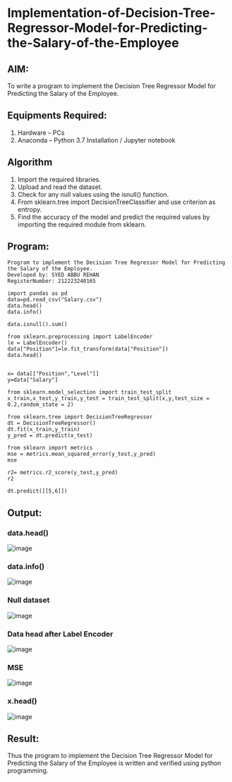 # Implementation-of-Decision-Tree-Regressor-Model-for-Predicting-the-Salary-of-the-Employee

## AIM:
To write a program to implement the Decision Tree Regressor Model for Predicting the Salary of the Employee.

## Equipments Required:
1. Hardware – PCs
2. Anaconda – Python 3.7 Installation / Jupyter notebook

## Algorithm
1. Import the required libraries.
2. Upload and read the dataset.
3. Check for any null values using the isnull() function.
4. From sklearn.tree import DecisionTreeClassifier and use criterion as entropy. 
5. Find the accuracy of the model and predict the required values by importing the required module from sklearn.
## Program:
```
Program to implement the Decision Tree Regressor Model for Predicting the Salary of the Employee.
Developed by: SYED ABBU REHAN
RegisterNumber: 212223240165
```
```
import pandas as pd
data=pd.read_csv("Salary.csv")
data.head()
data.info()

data.isnull().sum()

from sklearn.preprocessing import LabelEncoder
le = LabelEncoder()
data["Position"]=le.fit_transform(data["Position"])
data.head()


x= data[["Position","Level"]]
y=data["Salary"]

from sklearn.model_selection import train_test_split
x_train,x_test,y_train,y_test = train_test_split(x,y,test_size = 0.2,random_state = 2)

from sklearn.tree import DecisionTreeRegressor
dt = DecisionTreeRegressor()
dt.fit(x_train,y_train)
y_pred = dt.predict(x_test)

from sklearn import metrics
mse = metrics.mean_squared_error(y_test,y_pred)
mse

r2= metrics.r2_score(y_test,y_pred)
r2

dt.predict([[5,6]])

```

## Output:

### data.head()
![image](https://github.com/Abburehan/Implementation-of-Decision-Tree-Regressor-Model-for-Predicting-the-Salary-of-the-Employee/assets/138849336/302d9fc9-e8e8-4b0f-b300-ac9f1d1f646d)

### data.info()
![image](https://github.com/Abburehan/Implementation-of-Decision-Tree-Regressor-Model-for-Predicting-the-Salary-of-the-Employee/assets/138849336/9379e9aa-f8f5-4464-8331-28c7af877859)

### Null dataset
![image](https://github.com/Abburehan/Implementation-of-Decision-Tree-Regressor-Model-for-Predicting-the-Salary-of-the-Employee/assets/138849336/5747640c-c4e4-40ca-a8a4-a6f5ffd95c6d)

### Data head after Label Encoder
![image](https://github.com/Abburehan/Implementation-of-Decision-Tree-Regressor-Model-for-Predicting-the-Salary-of-the-Employee/assets/138849336/680606f3-7c1d-4144-9fe8-6d7cb222d82a)

### MSE
![image](https://github.com/Abburehan/Implementation-of-Decision-Tree-Regressor-Model-for-Predicting-the-Salary-of-the-Employee/assets/138849336/e1723b08-246b-47d2-baa5-95b8ac448635)

### x.head()
![image](https://github.com/Abburehan/Implementation-of-Decision-Tree-Regressor-Model-for-Predicting-the-Salary-of-the-Employee/assets/138849336/4163c72b-82b7-4c0e-8699-27bb8e658e08)

## Result:
Thus the program to implement the Decision Tree Regressor Model for Predicting the Salary of the Employee is written and verified using python programming.
